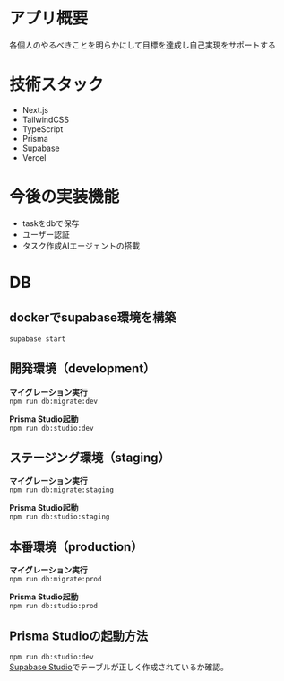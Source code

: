 # アプリ概要
各個人のやるべきことを明らかにして目標を達成し自己実現をサポートする

# 技術スタック
- Next.js
- TailwindCSS
- TypeScript
- Prisma
- Supabase
- Vercel

# 今後の実装機能
- taskをdbで保存
- ユーザー認証
- タスク作成AIエージェントの搭載

# DB
## dockerでsupabase環境を構築
`supabase start`

##  開発環境（development）
**マイグレーション実行** <br>
`npm run db:migrate:dev`

**Prisma Studio起動** <br>
`npm run db:studio:dev`

## ステージング環境（staging）
**マイグレーション実行** <br>
`npm run db:migrate:staging`

**Prisma Studio起動** <br>
`npm run db:studio:staging`


## 本番環境（production）
**マイグレーション実行** <br>
`npm run db:migrate:prod`

**Prisma Studio起動** <br>
`npm run db:studio:prod`

## Prisma Studioの起動方法
`npm run db:studio:dev` <br>
[Supabase Studio](http://127.0.0.1:54323)でテーブルが正しく作成されているか確認。
